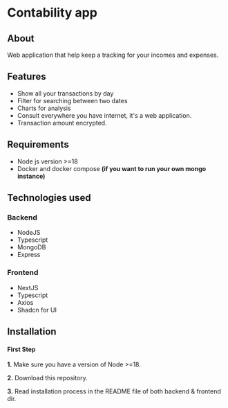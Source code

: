 # Contability app

## About

Web application that help keep a tracking for your incomes and expenses.

## Features

- Show all your transactions by day
- Filter for searching between two dates
- Charts for analysis
- Consult everywhere you have internet, it's a web application.
- Transaction amount encrypted.

## Requirements

- Node js version >=18
- Docker and docker compose **(if you want to run your own mongo instance)**

## Technologies used

### Backend

- NodeJS
- Typescript
- MongoDB
- Express

### Frontend

- NextJS
- Typescript
- Axios
- Shadcn for UI

## Installation

#### First Step

**1.** Make sure you have a version of Node >=18.

**2.** Download this repository.

**3.** Read installation process in the README file of both backend & frontend dir.
